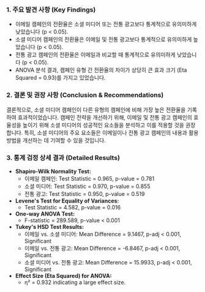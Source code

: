 ### 1. 주요 발견 사항 (Key Findings)

- 이메일 캠페인의 전환율은 소셜 미디어 또는 전통 광고보다 통계적으로 유의미하게 낮았습니다 (p < 0.05).
- 소셜 미디어 캠페인의 전환율은 이메일 및 전통 광고보다 통계적으로 유의미하게 높았습니다 (p < 0.05).
- 전통 광고 캠페인의 전환율은 이메일과 비교할 때 통계적으로 유의미하게 낮았습니다 (p < 0.05).
- ANOVA 분석 결과, 캠페인 유형 간 전환율의 차이가 상당히 큰 효과 크기 (Eta Squared = 0.93)를 가지고 있었습니다.

### 2. 결론 및 권장 사항 (Conclusion & Recommendations)

결론적으로, 소셜 미디어 캠페인이 다른 유형의 캠페인에 비해 가장 높은 전환율을 기록하여 효과적이었습니다. 캠페인 전략을 개선하기 위해, 이메일 및 전통 광고 캠페인의 효율성을 높이기 위해 소셜 미디어의 성공적인 요소들을 분석하고 이를 적용할 것을 권장합니다. 특히, 소셜 미디어의 주요 요소들은 이메일이나 전통 광고 캠페인의 내용과 활용 방법을 개선하는 데 기여할 수 있을 것입니다.

### 3. 통계 검정 상세 결과 (Detailed Results)

- **Shapiro-Wilk Normality Test:**
  - 이메일 캠페인: Test Statistic = 0.965, p-value = 0.781
  - 소셜 미디어: Test Statistic = 0.970, p-value = 0.855
  - 전통 광고: Test Statistic = 0.950, p-value = 0.519
- **Levene's Test for Equality of Variances:**
  - Test Statistic = 4.582, p-value = 0.016
- **One-way ANOVA Test:**
  - F-statistic = 289.589, p-value < 0.001
- **Tukey's HSD Test Results:**
  - 이메일 vs. 소셜 미디어: Mean Difference = 9.1467, p-adj < 0.001, Significant
  - 이메일 vs. 전통 광고: Mean Difference = -6.8467, p-adj < 0.001, Significant
  - 소셜 미디어 vs. 전통 광고: Mean Difference = 15.9933, p-adj < 0.001, Significant
- **Effect Size (Eta Squared) for ANOVA:**
  - η² = 0.932 indicating a large effect size.